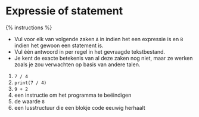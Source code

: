 # Expressie of statement
{% instructions %}
- Vul voor elk van volgende zaken `A` in indien het een expressie is en `B` indien het gewoon een statement is.
- Vul één antwoord in per regel in het gevraagde tekstbestand.
- Je kent de exacte betekenis van al deze zaken nog niet, maar ze werken zoals je zou verwachten op basis van andere talen.

1. `7 / 4`
2. `print(7 / 4)`
3. `9 + 2`
4. een instructie om het programma te beëindigen
5. de waarde `8`
6. een lusstructuur die een blokje code eeuwig herhaalt
